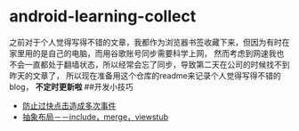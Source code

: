 # android-learning-collect  
之前对于个人觉得写得不错的文章，我都作为浏览器书签收藏下来，但因为有时在家里用的是自己的电脑，而用谷歌账号同步需要科学上网，
然而考虑到网速我也不会一直都处于翻墙状态，所以经常会忘了同步，导致第二天在公司的时候找不到昨天的文章了，
所以现在准备用这个仓库的readme来记录个人觉得写得不错的blog， **不定时更新啦**
##开发小技巧  
* [防止过快点击造成多次事件](http://blog.csdn.net/mrzhang_happy/article/details/51087765)  
* [抽象布局－－include，merge，viewstub](http://blog.csdn.net/xyz_lmn/article/details/14524567)
